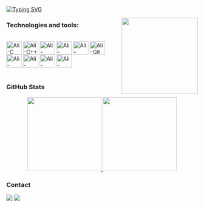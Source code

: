 [![Typing SVG](https://readme-typing-svg.herokuapp.com?font=Fira+Code&pause=1000&width=435&lines=Hi%2C+everyone!+I'm+Ali+Abdelmonem)](https://git.io/typing-svg)

<img src="https://i.pinimg.com/originals/61/3f/ff/613fff320531869fb9b0c801966eb8de.gif" align="right" width="200">

### Technologies and tools:

<div style="display: inline_block"><br> <img align="center" alt="Ali-C" height="35" width="40" src="https://cdn.jsdelivr.net/gh/devicons/devicon/icons/c/c-original.svg"> <img align="center" alt="Ali-C++" height="35" width="40" src="https://cdn.jsdelivr.net/gh/devicons/devicon/icons/cplusplus/cplusplus-original.svg"> <img align="center" alt="Ali-Python" height="35" width="40" src="https://cdn.jsdelivr.net/gh/devicons/devicon/icons/python/python-original.svg"> <img align="center" alt="Ali-Microcontrollers" height="35" width="40" src="https://cdn.jsdelivr.net/gh/devicons/devicon/icons/embeddedc/embeddedc-original.svg"> <img align="center" alt="Ali-Eclipse" height="35" width="40" src="https://cdn.jsdelivr.net/gh/devicons/devicon/icons/eclipse/eclipse-original.svg">
 <img align="center" alt="Ali-Git" height="35" width="40" src="https://cdn.jsdelivr.net/gh/devicons/devicon/icons/git/git-original.svg"> <img align="center" alt="Ali-VSCode" height="35" width="40" src="https://cdn.jsdelivr.net/gh/devicons/devicon/icons/vscode/vscode-original.svg"> <img align="center" alt="Ali-Linux" height="35" width="40" src="https://cdn.jsdelivr.net/gh/devicons/devicon/icons/linux/linux-original.svg"> <img align="center" alt="Ali-Arduino" height="35" width="40" src="https://cdn.jsdelivr.net/gh/devicons/devicon/icons/arduino/arduino-original-wordmark.svg"> <img align="center" alt="Ali-Matlab" height="35" width="40" src="https://cdn.jsdelivr.net/gh/devicons/devicon/icons/matlab/matlab-original.svg"> </div><br>

### GitHub Stats

<div align="center" style="display: flex; justify-content: center;">
  <a href="https://github.com/AliAbdelmonem0">
    <img height="195px" src="https://github-readme-stats.vercel.app/api?username=AliAbdelmonem0&show_icons=true&theme=one_dark_pro&include_all_commits=true&count_private=true"/>
    <img height="195px" src="https://github-readme-stats.vercel.app/api/top-langs/?username=anacristinaneves&layout=compact&langs_count=7&theme=one_dark_pro"/>
  </a>
</div>
    
### Contact

<div> 
  <a href="https://www.linkedin.com/in/ali-abdelmonem0/" target="_blank"><img src="https://img.shields.io/badge/-LinkedIn-%230077B5?style=for-the-badge&logo=linkedin&logoColor=white" target="_blank"></a> 
  <a href="aliashor20@gmail.com"><img src="https://img.shields.io/badge/-Gmail-%23333?style=for-the-badge&logo=gmail&logoColor=white" target="_blank"></a>
</div>
